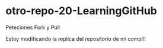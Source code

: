 # otro-repo-20-LearningGitHub
Peteciones Fork y Pull

Estoy modificando la replica del repositorio de mi compi!!
